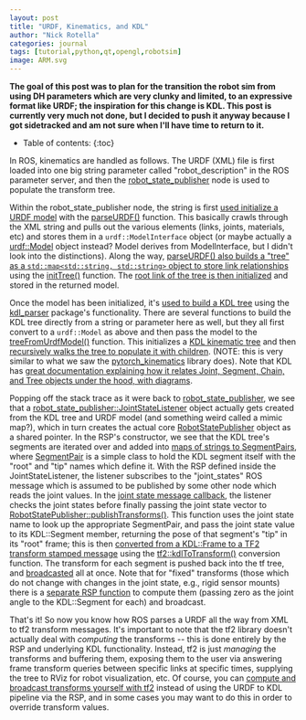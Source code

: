 ```yaml
---
layout: post
title: "URDF, Kinematics, and KDL"
author: "Nick Rotella"
categories: journal
tags: [tutorial,python,qt,opengl,robotsim]
image: ARM.svg
---
```


**The goal of this post was to plan for the transition the robot sim from using DH parameters which are very clunky and limited, to an expressive format like URDF; the inspiration for this change is KDL. This post is currently very much not done, but I decided to push it anyway because I got sidetracked and am not sure when I'll have time to return to it.**
* Table of contents:
{:toc}

In ROS, kinematics are handled as follows. The URDF (XML) file is first loaded into one big string parameter called "robot_description" in the ROS parameter server, and then the [robot_state_publisher](https://github.com/ros/robot_state_publisher/blob/bd2a7c6528b4850e3d1cfd4ec55f5798e87d6388/src/robot_state_publisher_node.cpp) node is used to populate the transform tree.

Within the robot_state_publisher node, the string is first [used initialize a URDF model](https://github.com/ros/robot_state_publisher/blob/bd2a7c6528b4850e3d1cfd4ec55f5798e87d6388/src/robot_state_publisher_node.cpp#L58) with the [parseURDF()](https://github.com/ros/urdfdom/blob/master/urdf_parser/src/model.cpp#L91) function. This basically crawls through the XML string and pulls out the various elements (links, joints, materials, etc) and stores them in a ```urdf::ModelInterface``` object (or maybe actually a [urdf::Model](https://github.com/ros/urdf/blob/e84c0ce88a37cf78ac456c7fae4b4e9bd7430069/urdf/include/urdf/model.h) object instead? Model derives from ModelInterface, but I didn't look into the distinctions). Along the way, [parseURDF() also builds a "tree" as a ```std::map<std::string, std::string>``` object to store link relationships](https://github.com/ros/urdfdom/blob/b2b2649e065e2bb7d35ac782d8532458a222d20f/urdf_parser/src/model.cpp#L240-L255) using the [initTree()](https://github.com/ros/urdfdom_headers/blob/8bf8fbe5cde728305948eb7fcf2b99b27b7dfab3/urdf_model/include/urdf_model/model.h#L113-L156) function. The [root link of the tree is then initialized](https://github.com/ros/urdfdom_headers/blob/8bf8fbe5cde728305948eb7fcf2b99b27b7dfab3/urdf_model/include/urdf_model/model.h#L158-L184) and stored in the returned model.

Once the model has been initialized, it's [used to build a KDL tree](https://github.com/ros/robot_state_publisher/blob/bd2a7c6528b4850e3d1cfd4ec55f5798e87d6388/src/robot_state_publisher_node.cpp#L61-L65) using the [kdl_parser](http://wiki.ros.org/kdl_parser) package's functionality. There are several functions to build the KDL tree directly from a string or parameter here as well, but they all first convert to a ```urdf::Model``` as above and then pass the model to the [treeFromUrdfModel()](https://github.com/ros/kdl_parser/blob/a1ba6dfffc9c95b30d8a099f8785db4cf5c0342f/kdl_parser/src/kdl_parser.cpp#L230-L253) function. This initializes a [KDL kinematic tree](https://www.orocos.org/wiki/main-page/kdl-wiki/user-manual/kinematic-chains/kinematic-chains-kdl-11x.html) and then [recursively walks the tree to populate it with children](https://github.com/ros/kdl_parser/blob/a1ba6dfffc9c95b30d8a099f8785db4cf5c0342f/kdl_parser/src/kdl_parser.cpp#L141-L170). (NOTE: this is very similar to what we saw the [pytorch_kinematics](https://github.com/UM-ARM-Lab/pytorch_kinematics/blob/4597d76dc76e7f91bd47be8e39e3253c9d82c420/pytorch_kinematics/chain.py#L119-L127) library does). Note that KDL has [great documentation explaining how it relates Joint, Segment, Chain, and Tree objects under the hood, with diagrams](https://www.orocos.org/book/export/html/800.html).

Popping off the stack trace as it were back to [robot_state_publisher](https://github.com/ros/robot_state_publisher/blob/bd2a7c6528b4850e3d1cfd4ec55f5798e87d6388/src/robot_state_publisher_node.cpp#L75), we see that a [robot_state_publisher::JointStateListener](https://github.com/ros/robot_state_publisher/blob/bd2a7c6528b4850e3d1cfd4ec55f5798e87d6388/src/joint_state_listener.cpp#L55-L58) object actually gets created from the KDL tree and URDF model (and something weird called a mimic map?), which in turn creates the actual core [RobotStatePublisher](https://github.com/ros/robot_state_publisher/blob/bd2a7c6528b4850e3d1cfd4ec55f5798e87d6388/src/robot_state_publisher.cpp#L52-L57) object as a shared pointer. In the RSP's constructor, we see that the KDL tree's segments are iterated over and added into [maps of strings to SegmentPairs](https://github.com/ros/robot_state_publisher/blob/bd2a7c6528b4850e3d1cfd4ec55f5798e87d6388/include/robot_state_publisher/robot_state_publisher.h#L89), where [SegmentPair](https://github.com/ros/robot_state_publisher/blob/bd2a7c6528b4850e3d1cfd4ec55f5798e87d6388/include/robot_state_publisher/robot_state_publisher.h#L53-L61) is a simple class to hold the KDL segment itself with the "root" and "tip" names which define it. With the RSP defined inside the JointStateListener, the listener subscribes to the "joint_states" ROS message which is assumed to be published by some other node which reads the joint values. In the [joint state message callback](https://github.com/ros/robot_state_publisher/blob/bd2a7c6528b4850e3d1cfd4ec55f5798e87d6388/src/joint_state_listener.cpp#L100-L160), the listener checks the joint states before finally passing the joint state vector to [RobotStatePublisher::publishTransforms()](https://github.com/ros/robot_state_publisher/blob/bd2a7c6528b4850e3d1cfd4ec55f5798e87d6388/src/robot_state_publisher.cpp#L121-L142). This function uses the joint state name to look up the appropriate SegmentPair, and pass the joint state value to its KDL::Segment member, returning the pose of that segment's "tip" in its "root" frame; this is then [converted from a KDL::Frame to a TF2 transform stamped message](https://github.com/ros/robot_state_publisher/blob/bd2a7c6528b4850e3d1cfd4ec55f5798e87d6388/src/robot_state_publisher.cpp#L104) using the [tf2::kdlToTransform()](https://github.com/ros/geometry2/blob/c73b5939723db078c9bbe18523230ad54f859682/tf2_kdl/include/tf2_kdl/tf2_kdl.h#L58-L71) conversion function. The transform for each segment is pushed back into the tf tree, and [broadcasted](https://github.com/ros/robot_state_publisher/blob/bd2a7c6528b4850e3d1cfd4ec55f5798e87d6388/src/robot_state_publisher.cpp#L114) all at once. Note that for "fixed" transforms (those which do not change with changes in the joint state, e.g., rigid sensor mounts) there is a [separate RSP function](https://github.com/ros/robot_state_publisher/blob/bd2a7c6528b4850e3d1cfd4ec55f5798e87d6388/src/robot_state_publisher.cpp#L117-L141) to compute them (passing zero as the joint angle to the KDL::Segment for each) and broadcast.

That's it! So now you know how ROS parses a URDF all the way from XML to tf2 transform messages. It's important to note that the tf2 library doesn't actually deal with *computing* the transforms -- this is done entirely by the RSP and underlying KDL functionality. Instead, tf2 is just *managing* the transforms and buffering them, exposing them to the user via answering frame transform queries between specific links at specific times, supplying the tree to RViz for robot visualization, etc. Of course, you can [compute and broadcast transforms yourself with tf2](http://wiki.ros.org/tf2/Tutorials/Writing%20a%20tf2%20broadcaster%20%28C%2B%2B%29) instead of using the URDF to KDL pipeline via the RSP, and in some cases you may want to do this in order to override transform values.